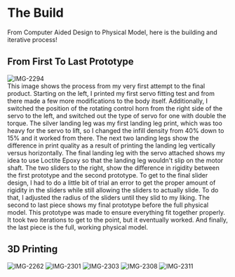 # The Build 
From Computer Aided Design to Physical Model, here is the building and iterative process!
## From First To Last Prototype
![IMG-2294](https://github.com/Hunter-Rohovit/Rubik-s-Cube-Simulator/assets/105554281/0a9a7287-f027-4f5a-9b19-3c1a4eb2a8d9) <br>
This image shows the process from my very first attempt to the final product. Starting on the left, I printed my first servo fitting test and from there made a few more modifications to the body itself. Additionally, I switched the position of the rotating control horn from the right side of the servo to the left, and switched out the type of servo for one with double the torque. The silver landing leg was my first landing leg print, which was too heavy for the servo to lift, so I changed the infill density from 40% down to 15% and it worked from there. The next two landing legs show the difference in print quality as a result of printing the landing leg vertically versus horizontally. The final landing leg with the servo attached shows my idea to use Loctite Epoxy so that the landing leg wouldn't slip on the motor shaft. The two sliders to the right, show the difference in rigidity between the first prototype and the second prototype. To get to the final slider design, I had to do a little bit of trial an error to get the proper amount of rigidity in the sliders while still allowing the sliders to actually slide. To do that, I adjusted the radius of the sliders until they slid to my liking. The second to last piece shows my final prototype before the full physical model. This prototype was made to ensure everything fit together properly. It took two iterations to get to the point, but it eventually worked. And finally, the last piece is the full, working physical model. <br>
## 3D Printing
![IMG-2262](https://github.com/Hunter-Rohovit/Rubik-s-Cube-Simulator/assets/105554281/81c4390d-b5e7-4745-a49a-124abdedf30f)
![IMG-2301](https://github.com/Hunter-Rohovit/Rubik-s-Cube-Simulator/assets/105554281/fa3f1398-67b3-4071-ad91-85ec829b3b37)
![IMG-2303](https://github.com/Hunter-Rohovit/Rubik-s-Cube-Simulator/assets/105554281/2d2507a9-44ee-40bb-9f12-d14c436b57c6)
![IMG-2308](https://github.com/Hunter-Rohovit/Rubik-s-Cube-Simulator/assets/105554281/dee30b7c-f7e0-4cef-ab22-51cd57471422)
![IMG-2311](https://github.com/Hunter-Rohovit/Rubik-s-Cube-Simulator/assets/105554281/f2898d4b-a7df-474e-ac7a-7f8433d46234) <br>

